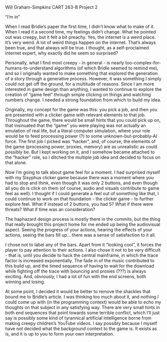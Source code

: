 Will Graham-Simpkins
CART 263-B
Project 2

“I’m in”

When I read Bridle’s paper the first time, I didn’t know what to make of it. When I read it a second time, my feelings didn’t change. What he pointed out was creepy, but it felt a bit preachy. Yes, the internet is a weird place. It’s very weird. A lot of weird things happen on the internet. That’s always been true, and that always will be true. I thought, as a self-proclaimed internet expert, why exactly did he seem so surprised?

Personally, what I find most creepy - in general - is nearly too-complex-for-humans-to-understand algorithms (of which Bridle seemed to remind me), and so I originally wanted to make something that explored the generation of a story through a generative process. However, it was something I simply could not get off the ground, for a multitude of reasons. Since I am more interested in game design than anything, I wanted to continue to explore the creation of “game feel” through simple clicking on things and watching numbers change. I needed a strong foundation from which to build my idea.

Originally, my concept for the game was this: you pick a job, and then you are presented with a clicker game with relevant elements to that job. Throughout the game, there would be small hints that you could pick up on, that insinuated that the “game” you were playing was not actually an emulation of real life, but a literal computer simulation, where your role would be to feed processing power (?) to some unknown-but-probably-AI force. The first job I picked was “hacker”, and, of course, the elements of the game (processing power, proxies, memory) are as unrealistic as could possibly be. But I kept working on it, and I somehow became attached to the “hacker” role, so I ditched the multiple job idea and decided to focus on that alone.

Now I’m going to talk about game feel for a moment. I had surprised myself with my Sisyphus clicker game because there was a moment where you had to stop and think, even though it was only 2 buttons, and even though all you do is click on them (of course, audio and visuals contribute to game feel as well). I thought if I could generate a feel out of something like that, I could continue to work on that foundation - the clicker game - to further explore feel. What if instead of 2 buttons, you had 5? What if there were threats? What if time was an consideration?

The haphazard design process is mostly there in the commits, but the thing that really brought this project home for me ended up being the audiovisual aspect. Seeing the progress of your actions, hearing the effects of your actions, seeing the bars fill up… there was a sense of satisfaction to it all.

I chose not to label any of the bars. Apart from it “looking cool”, it forces the player to pay attention to their actions. I also chose it not to be very difficult - that is, until you decide to hack the central mainframe, in which the trace factor is increased exponentially. The fade in of the music contributed to this build up, and the timed sequence of having to wait for the download while fighting off the trace with bouncing and proxies (???) is always exciting. And, obviously, I had a lot of fun with the end screens, both winning and losing.

At some point, I decided it would be better to remove the shackles that bound me to Bridle’s article. I was thinking too much about it, and nothing I could come up with (in the programming context) would be able to echo my thoughts on that subject in any satisfying way. There are very small hints in both end sequences that point towards some terrible conflict, which I’ll just say is possibly some kind of tyrannical artificial intelligence borne from making creepy children’s YouTube videos. I say possibly because I myself have not decided what the background context to the game is. It exists as is, and it is up to you to form your own interpretation.
